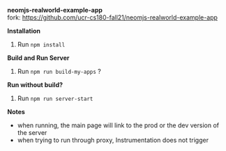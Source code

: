 **neomjs-realworld-example-app**\
fork: https://github.com/ucr-cs180-fall21/neomjs-realworld-example-app

**Installation**
1. Run `npm install`

**Build and Run Server**
1. Run `npm run build-my-apps` ?

**Run without build?**
1. Run `npm run server-start`

**Notes**
- when running, the main page will link to the prod or the dev version of the server
- when trying to run through proxy, Instrumentation does not trigger